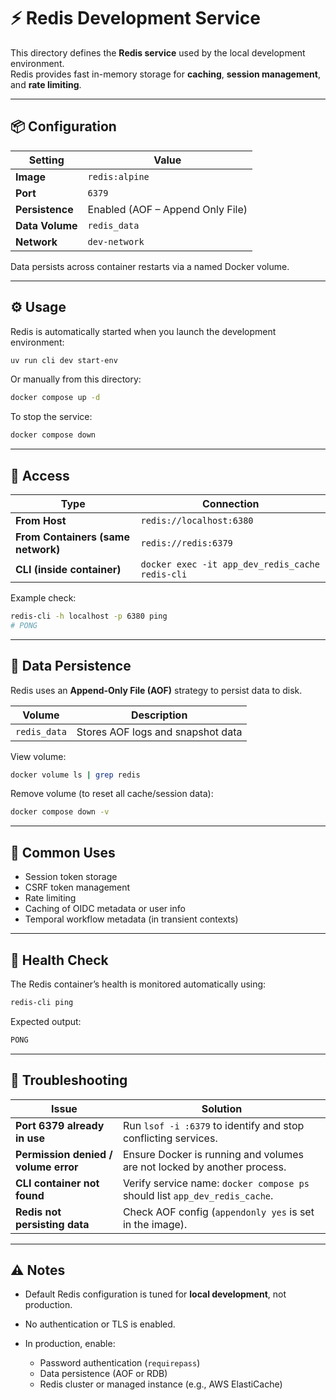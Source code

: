 # ⚡ Redis Development Service

This directory defines the **Redis service** used by the local development environment.  
Redis provides fast in-memory storage for **caching**, **session management**, and **rate limiting**.

---

## 📦 Configuration

| Setting | Value |
|----------|--------|
| **Image** | `redis:alpine` |
| **Port** | `6379` |
| **Persistence** | Enabled (AOF – Append Only File) |
| **Data Volume** | `redis_data` |
| **Network** | `dev-network` |

Data persists across container restarts via a named Docker volume.

---

## ⚙️ Usage

Redis is automatically started when you launch the development environment:

```bash
uv run cli dev start-env
````

Or manually from this directory:

```bash
docker compose up -d
```

To stop the service:

```bash
docker compose down
```

---

## 🔌 Access

| Type                               | Connection                                  |
| ---------------------------------- | ------------------------------------------- |
| **From Host**                      | `redis://localhost:6380`                    |
| **From Containers (same network)** | `redis://redis:6379`                        |
| **CLI (inside container)**         | `docker exec -it app_dev_redis_cache redis-cli` |

Example check:

```bash
redis-cli -h localhost -p 6380 ping
# PONG
```

---

## 💾 Data Persistence

Redis uses an **Append-Only File (AOF)** strategy to persist data to disk.

| Volume       | Description                       |
| ------------ | --------------------------------- |
| `redis_data` | Stores AOF logs and snapshot data |

View volume:

```bash
docker volume ls | grep redis
```

Remove volume (to reset all cache/session data):

```bash
docker compose down -v
```

---

## 🧠 Common Uses

* Session token storage
* CSRF token management
* Rate limiting
* Caching of OIDC metadata or user info
* Temporal workflow metadata (in transient contexts)

---

## 🧩 Health Check

The Redis container’s health is monitored automatically using:

```bash
redis-cli ping
```

Expected output:

```bash
PONG
```

---

## 🧭 Troubleshooting

| Issue                                | Solution                                                                |
| ------------------------------------ | ----------------------------------------------------------------------- |
| **Port 6379 already in use**         | Run `lsof -i :6379` to identify and stop conflicting services.          |
| **Permission denied / volume error** | Ensure Docker is running and volumes are not locked by another process. |
| **CLI container not found**          | Verify service name: `docker compose ps` should list `app_dev_redis_cache`. |
| **Redis not persisting data**        | Check AOF config (`appendonly yes` is set in the image).                |

---

## ⚠️ Notes

* Default Redis configuration is tuned for **local development**, not production.
* No authentication or TLS is enabled.
* In production, enable:

  * Password authentication (`requirepass`)
  * Data persistence (AOF or RDB)
  * Redis cluster or managed instance (e.g., AWS ElastiCache)
